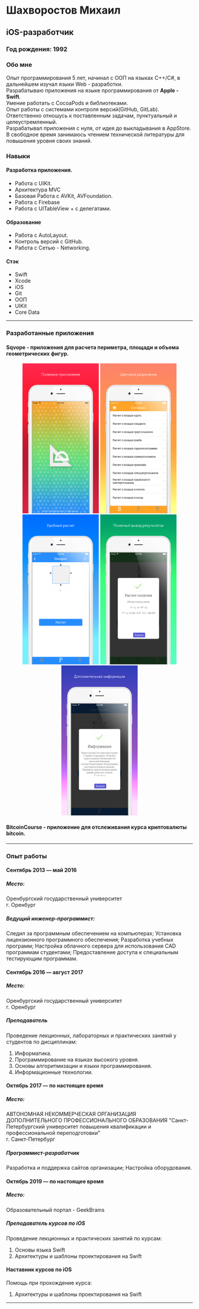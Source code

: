 # Шахворостов Михаил
## iOS-разработчик

### Год рождения: 1992

### Обо мне
Опыт программирования 5 лет, начинал с ООП на языках C++/C#, в дальнейшем изучал языки Web - разработки. <br>
Разрабатываю приложения на языке программирования от <b>Apple - Swift</b>. <br>
Умение работать с CocoaPods и библиотеками.<br>
Опыт работы с системами контроля версий(GitHub, GitLab). <br>
Ответственно отношусь к поставленным задачам, пунктуальный и целеустремленный.<br>
Разрабатывал приложения с нуля, от идея до выкладывания в AppStore.<br>
В свободное время занимаюсь чтением технической литературы для повышения уровня своих знаний. 

### Навыки
#### Разработка приложения.
- Работа с UIKit.
- Архитектура MVC
- Базовая Работа с AVKit, AVFoundation.
- Работа с Firebase
- Работа с UITableView + с делегатами.

#### Образование
- Работа с AutoLayout.
- Контроль версий с GitHub.
- Работа с Сетью - Networking.

#### Стэк
- Swift
- Xcode
- iOS
- Git
- ООП
- UIKit
- Core Data

<hr>

### Разработанные приложения

#### Sqvope - приложения для расчета периметра, площади и объема геометрических фигур.

<p align="center">
  <img src="https://github.com/maestrocrash/Resume/blob/main/Scrins%20App/1242x2208bb.png" width="206" height="405">
  <img src="https://github.com/maestrocrash/Resume/blob/main/Scrins%20App/1242x2208bb-2.png" width="206" height="405">
  <img src="https://github.com/maestrocrash/Resume/blob/main/Scrins%20App/1242x2208bb-3.png" width="206" height="405">
  <img src="https://github.com/maestrocrash/Resume/blob/main/Scrins%20App/1242x2208bb-4.png" width="206" height="405">
  <img src="https://github.com/maestrocrash/Resume/blob/main/Scrins%20App/1242x2208bb-5.png" width="206" height="405">
</p>

#### BitcoinCourse - приложение для отслеживания курса криптовалюты bitcoin.


___

### Опыт работы

#### Сентябрь 2013 — май 2016

##### Место: 
Оренбургский государственный университет <br>
г. Оренбург

##### Ведущий инженер-программист:
Следил за программным обеспечением на компьютерах;
Установка лицензионного программного обеспечения;
Разработка учебных программ;
Настройка облачного сервера для использования CAD программам студентами;
Предоставление доступа к специальным тестирующим программам.

#### Сентябрь 2016 — август 2017

##### Место: 
Оренбургский государственный университет<br>
г. Оренбург

##### Преподаватель
Проведение лекционных, лабораторных и практических занятий у студентов по дисциплинам:
1. Информатика.
2. Программирование на языках высокого уровня.
3. Основы алгоритмизации и языки программирования.
4. Информационные технологии.

#### Октябрь 2017 — по настоящее время

##### Место:
АВТОНОМНАЯ НЕКОММЕРЧЕСКАЯ ОРГАНИЗАЦИЯ ДОПОЛНИТЕЛЬНОГО ПРОФЕССИОНАЛЬНОГО ОБРАЗОВАНИЯ "Санкт-Петербургский университет повышения квалификации и профессиональной переподготовки"<br>
г. Санкт-Петербург

##### Программист-разработчик
Разработка и поддержка сайтов организации;
Настройка оборудования.

#### Октябрь 2019 — по настоящее время

##### Место: 
Образовательный портал - GeekBrains

##### Преподаватель курсов по iOS
Проведение лекционных и практических занятий по курсам:
1. Основы языка Swift
2. Архитектуры и шаблоны проектирования на Swift

#### Наставник курсов по iOS
Помощь при прохождение курса:
1. Архитектуры и шаблоны проектирования на Swift


____



